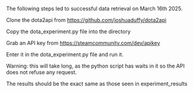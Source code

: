 The following steps led to successful data retrieval on March 16th 2025.

Clone the dota2api from https://github.com/joshuaduffy/dota2api

Copy the dota_experiment.py file into the directory

Grab an API key from https://steamcommunity.com/dev/apikey

Enter it in the dota_experiment.py file and run it.

Warning: this will take long, as the python script has waits in it so the API does not refuse any request.

The results should be the exact same as those seen in experiment_results
